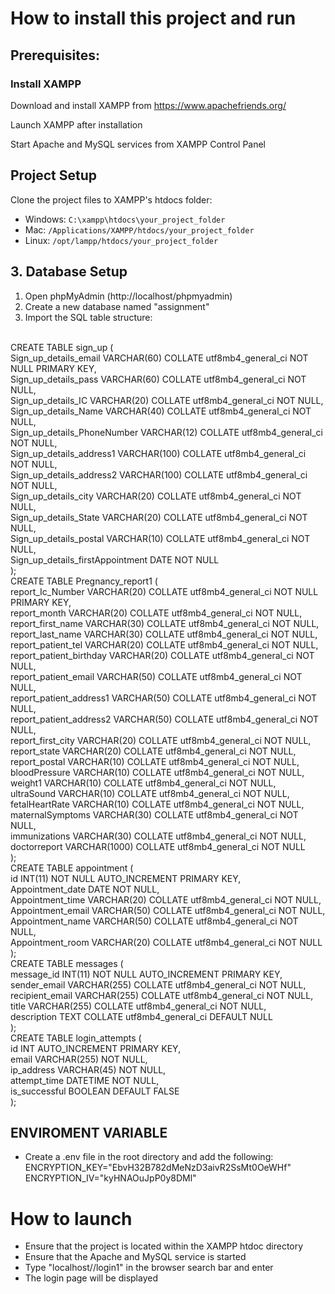 # How to install this project and run

## Prerequisites:
### Install XAMPP
Download and install XAMPP from https://www.apachefriends.org/

Launch XAMPP after installation

Start Apache and MySQL services from XAMPP Control Panel


## Project Setup
Clone the project files to XAMPP's htdocs folder:
- Windows: `C:\xampp\htdocs\your_project_folder`
- Mac: `/Applications/XAMPP/htdocs/your_project_folder`
- Linux: `/opt/lampp/htdocs/your_project_folder`



## 3. Database Setup
1. Open phpMyAdmin (http://localhost/phpmyadmin)
2. Create a new database named "assignment"
3. Import the SQL table structure:
<br>
CREATE TABLE sign_up ( <br>
    Sign_up_details_email VARCHAR(60) COLLATE utf8mb4_general_ci NOT NULL PRIMARY KEY, <br>
    Sign_up_details_pass VARCHAR(60) COLLATE utf8mb4_general_ci NOT NULL, <br>
    Sign_up_details_IC VARCHAR(20) COLLATE utf8mb4_general_ci NOT NULL, <br>
    Sign_up_details_Name VARCHAR(40) COLLATE utf8mb4_general_ci NOT NULL, <br>
    Sign_up_details_PhoneNumber VARCHAR(12) COLLATE utf8mb4_general_ci NOT NULL, <br>
    Sign_up_details_address1 VARCHAR(100) COLLATE utf8mb4_general_ci NOT NULL, <br>
    Sign_up_details_address2 VARCHAR(100) COLLATE utf8mb4_general_ci NOT NULL, <br>
    Sign_up_details_city VARCHAR(20) COLLATE utf8mb4_general_ci NOT NULL, <br>
    Sign_up_details_State VARCHAR(20) COLLATE utf8mb4_general_ci NOT NULL, <br>
    Sign_up_details_postal VARCHAR(10) COLLATE utf8mb4_general_ci NOT NULL, <br>
    Sign_up_details_firstAppointment DATE NOT NULL <br>
);
<br>
CREATE TABLE Pregnancy_report1 ( <br>
    report_Ic_Number VARCHAR(20) COLLATE utf8mb4_general_ci NOT NULL PRIMARY KEY, <br>
    report_month VARCHAR(20) COLLATE utf8mb4_general_ci NOT NULL, <br>
    report_first_name VARCHAR(30) COLLATE utf8mb4_general_ci NOT NULL, <br>
    report_last_name VARCHAR(30) COLLATE utf8mb4_general_ci NOT NULL, <br>
    report_patient_tel VARCHAR(20) COLLATE utf8mb4_general_ci NOT NULL, <br>
    report_patient_birthday VARCHAR(20) COLLATE utf8mb4_general_ci NOT NULL, <br>
    report_patient_email VARCHAR(50) COLLATE utf8mb4_general_ci NOT NULL, <br>
    report_patient_address1 VARCHAR(50) COLLATE utf8mb4_general_ci NOT NULL, <br>
    report_patient_address2 VARCHAR(50) COLLATE utf8mb4_general_ci NOT NULL, <br>
    report_first_city VARCHAR(20) COLLATE utf8mb4_general_ci NOT NULL, <br>
    report_state VARCHAR(20) COLLATE utf8mb4_general_ci NOT NULL, <br>
    report_postal VARCHAR(10) COLLATE utf8mb4_general_ci NOT NULL, <br>
    bloodPressure VARCHAR(10) COLLATE utf8mb4_general_ci NOT NULL, <br>
    weight1 VARCHAR(10) COLLATE utf8mb4_general_ci NOT NULL, <br>
    ultraSound VARCHAR(10) COLLATE utf8mb4_general_ci NOT NULL, <br>
    fetalHeartRate VARCHAR(10) COLLATE utf8mb4_general_ci NOT NULL, <br>
    maternalSymptoms VARCHAR(30) COLLATE utf8mb4_general_ci NOT NULL, <br>
    immunizations VARCHAR(30) COLLATE utf8mb4_general_ci NOT NULL, <br>
    doctorreport VARCHAR(1000) COLLATE utf8mb4_general_ci NOT NULL <br>
);
<br>
CREATE TABLE appointment ( <br>
    id INT(11) NOT NULL AUTO_INCREMENT PRIMARY KEY, <br>
    Appointment_date DATE NOT NULL, <br>
    Appointment_time VARCHAR(20) COLLATE utf8mb4_general_ci NOT NULL, <br>
    Appointment_email VARCHAR(50) COLLATE utf8mb4_general_ci NOT NULL, <br>
    Appointment_name VARCHAR(50) COLLATE utf8mb4_general_ci NOT NULL, <br>
    Appointment_room VARCHAR(20) COLLATE utf8mb4_general_ci NOT NULL <br>
);
<br>
CREATE TABLE messages ( <br>
    message_id INT(11) NOT NULL AUTO_INCREMENT PRIMARY KEY, <br>
    sender_email VARCHAR(255) COLLATE utf8mb4_general_ci NOT NULL, <br>
    recipient_email VARCHAR(255) COLLATE utf8mb4_general_ci NOT NULL, <br>
    title VARCHAR(255) COLLATE utf8mb4_general_ci NOT NULL, <br>
    description TEXT COLLATE utf8mb4_general_ci DEFAULT NULL <br>
);
<br>
CREATE TABLE login_attempts ( <br>
    id INT AUTO_INCREMENT PRIMARY KEY, <br>
    email VARCHAR(255) NOT NULL, <br>
    ip_address VARCHAR(45) NOT NULL, <br>
    attempt_time DATETIME NOT NULL, <br>
    is_successful BOOLEAN DEFAULT FALSE <br>
);
<br>

## ENVIROMENT VARIABLE 
- Create a .env file in the root directory and add the following: <br>
ENCRYPTION_KEY="EbvH32B782dMeNzD3aivR2SsMt0OeWHf" <br>
ENCRYPTION_IV="kyHNAOuJpP0y8DMl"  <br>


# How to launch
- Ensure that the project is located within the XAMPP htdoc directory <br>
- Ensure that the Apache and MySQL service is started <br>
- Type "localhost/<NameOfTheDirectoryWhereTheProjectLocatedInXAMPPhtdoc>/login1" in the browser search bar and enter <br>
- The login page will be displayed <br>
